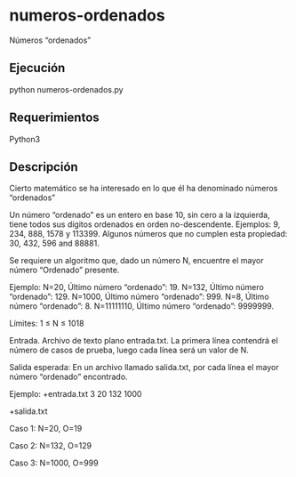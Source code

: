 # numeros-ordenados
Números “ordenados” 

## Ejecución 
python numeros-ordenados.py

## Requerimientos
Python3

## Descripción
Cierto matemático se ha interesado en lo que él ha denominado números “ordenados”

Un número “ordenado” es un entero en base 10, sin cero a la izquierda, tiene todos sus dígitos ordenados en orden no-descendente. Ejemplos: 9, 234, 888, 1578  y 113399. Algunos números que no cumplen esta propiedad: 30, 432, 596 and 88881.

Se requiere un algoritmo que, dado un número N, encuentre el mayor número “Ordenado” presente.

Ejemplo: 
N=20, Último número “ordenado”: 19.
N=132, Último número “ordenado”: 129.
N=1000, Último número “ordenado”: 999.
N=8, Último número “ordenado”: 8.
N=11111110, Último número “ordenado”: 9999999.

Límites:
1 ≤ N ≤ 1018

Entrada.
Archivo de texto plano entrada.txt. La primera línea contendrá el número de casos de prueba, luego cada línea será un valor de N.

Salida esperada:
En un archivo llamado salida.txt, por cada línea el mayor número “ordenado” encontrado.

Ejemplo: 
+entrada.txt
3
20
132
1000

+salida.txt

Caso 1: N=20, O=19

Caso 2: N=132, O=129

Caso 3: N=1000, O=999




